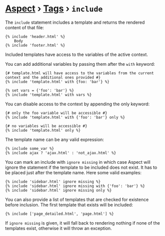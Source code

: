 [Aspect](./../../readme.md) › [Tags](./../tags.md) › `include`
=============

<!-- {% raw %} -->

The `include` statement includes a template and returns the rendered content of that file:

```twig
{% include 'header.html' %}
    Body
{% include 'footer.html' %}
```

Included templates have access to the variables of the active context.

You can add additional variables by passing them after the `with` keyword:

```twig
{# template.html will have access to the variables from the current context and the additional ones provided #}
{% include 'template.html' with {foo: 'bar'} %}

{% set vars = {'foo': 'bar'} %}
{% include 'template.html' with vars %}
```

You can disable access to the context by appending the only keyword:

```twig
{# only the foo variable will be accessible #}
{% include 'template.html' with {'foo': 'bar'} only %}
```

```twig
{# no variables will be accessible #}
{% include 'template.html' only %}
```

The template name can be any valid expression:

```twig
{% include some_var %}
{% include ajax ? 'ajax.html' : 'not_ajax.html' %}
```

You can mark an include with `ignore missing` in which case Aspect will ignore the statement if the template to be included does not exist. 
It has to be placed just after the template name. Here some valid examples:

```twig
{% include 'sidebar.html' ignore missing %}
{% include 'sidebar.html' ignore missing with {'foo': 'bar'} %}
{% include 'sidebar.html' ignore missing only %}
```

You can also provide a list of templates that are checked for existence before inclusion. 
The first template that exists will be included:

```twig
{% include ['page_detailed.html', 'page.html'] %}
```

If `ignore missing` is given, it will fall back to rendering nothing if none of the templates exist, otherwise it will throw an exception.

<!-- {% endraw %} -->
